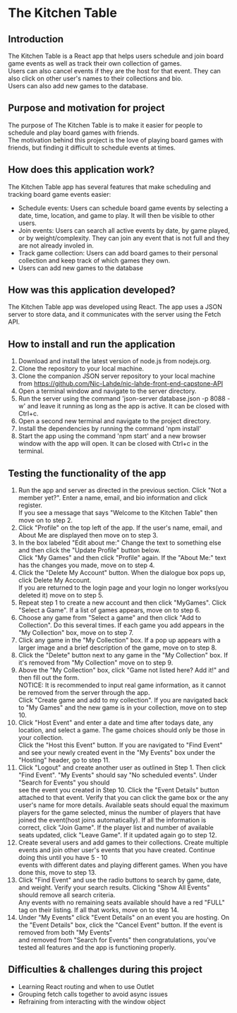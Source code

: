 # The Kitchen Table  

## Introduction  

The Kitchen Table is a React app that helps users schedule and join board game events as well as track their own collection of games.  
Users can also cancel events if they are the host for that event. They can also click on other user's names to their collections and bio.  
Users can also add new games to the database.

## Purpose and motivation for project  

The purpose of The Kitchen Table is to make it easier for people to schedule and play board games with friends.  
The motivation behind this project is the love of playing board games with friends, but finding it difficult to schedule events at times.  

## How does this application work?  

The Kitchen Table app has several features that make scheduling and tracking board game events easier:  

- Schedule events: Users can schedule board game events by selecting a date, time, location, and game to play. It will then be visible to other users.  
- Join events: Users can search all active events by date, by game played, or by weight/complexity. They can join any event that is not full and they are not already involed in.  
- Track game collection: Users can add board games to their personal collection and keep track of which games they own.  
- Users can add new games to the database  

## How was this application developed?  

The Kitchen Table app was developed using React. The app uses a JSON server to store data, and it communicates with the server using the Fetch API.  

## How to install and run the application

1. Download and install the latest version of node.js from nodejs.org.  
2. Clone the repository to your local machine.  
3. Clone the companion JSON server repository to your local machine from https://github.com/Nic-Lahde/nic-lahde-front-end-capstone-API
3. Open a terminal window and navigate to the server directory.  
4. Run the server using the command 'json-server database.json -p 8088 -w' and leave it running as long as the app is active. It can be closed with Ctrl+c.
5. Open a second new terminal and navigate to the project directory.  
6. Install the dependencies by running the command 'npm install'  
7. Start the app using the command 'npm start' and a new browser window with the app will open. It can be closed with Ctrl+c in the terminal.  

## Testing the functionality of the app  
1. Run the app and server as directed in the previous section. Click "Not a member yet?". Enter a name, email, and bio information and click register.  
   If you see a message that says "Welcome to the Kitchen Table" then move on to step 2.  
2. Click "Profile" on the top left of the app. If the user's name, email, and About Me are displayed then move on to step 3.  
3. In the box labeled "Edit about me:" Change the text to something else and then click the "Update Profile" button below.  
   Click "My Games" and then click "Profile" again. If the "About Me:" text has the changes you made, move on to step 4.  
4. Click the "Delete My Account" button. When the dialogue box pops up, click Delete My Account.  
   If you are returned to the login page and your login no longer works(you deleted it) move on to step 5.  
5. Repeat step 1 to create a new account and then click "MyGames". Click "Select a Game". If a list of games appears, move on to step 6.  
6. Choose any game from "Select a game" and then click "Add to Collection". Do this several times. If each game you add appears in the "My Collection" box, move on to step 7.  
7. Click any game in the "My Collection" box. If a pop up appears with a larger image and a brief description of the game, move on to step 8.  
8. Click the "Delete" button next to any game in the "My Collection" box. If it's removed from "My Collection" move on to step 9.
9. Above the "My Collection" box, click "Game not listed here? Add it!" and then fill out the form.  
   NOTICE: It is recommended to input real game information, as it cannot be removed from the server through the app.  
   Click "Create game and add to my collection". If you are navigated back to "My Games" and the new game is in your collection, move on to step 10.  
10. Click "Host Event" and enter a date and time after todays date, any location, and select a game. The game choices should only be those in your collection.  
    Click the "Host this Event" button. If you are navigated to "Find Event" and see your newly created event in the "My Events" box under the "Hosting" header, go to step 11.  
11. Click "Logout" and create another user as outlined in Step 1. Then click "Find Event". "My Events" should say "No scheduled events". Under "Search for Events" you should  
    see the event you created in Step 10. Click the "Event Details" button attached to that event. Verify that you can click the game box or the any user's name for more details. 
    Available seats should equal the maximum players for the game selected, minus the number of players that have joined the event(host joins automatically). 
    If all the information is correct, click "Join Game". If the player list and number of available seats updated, click "Leave Game". If it updated again go to step 12.  
12. Create several users and add games to their collections. Create multiple events and join other user's events that you have created. Continue doing this until you have 5 - 10  
    events with different dates and playing different games. When you have done this, move to step 13.  
13. Click "Find Event" and use the radio buttons to search by game, date, and weight. Verify your search results. Clicking "Show All Events" should remove all search criteria.  
    Any events with no remaining seats available should have a red "FULL" tag on their listing. If all that works, move on to step 14.  
14. Under "My Events" click "Event Details" on an event you are hosting. On the "Event Details" box, click the "Cancel Event" button. If the event is removed from both "My Events"  
    and removed from "Search for Events" then congratulations, you've tested all features and the app is functioning properly.

## Difficulties & challenges during this project  

- Learning React routing and when to use Outlet
- Grouping fetch calls together to avoid async issues
- Refraining from interacting with the window object
